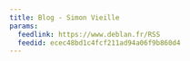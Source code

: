 ```yaml
---
title: Blog - Simon Vieille
params:
  feedlink: https://www.deblan.fr/RSS
  feedid: ecec48bd1c4fcf211ad94a06f9b860d4
---
```

